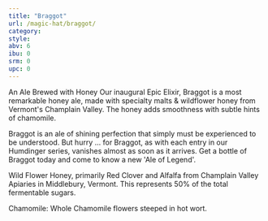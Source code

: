 ```yaml
---
title: "Braggot"
url: /magic-hat/braggot/
category: 
style: 
abv: 6
ibu: 0
srm: 0
upc: 0
---
```

An Ale Brewed with Honey
Our inaugural Epic Elixir, Braggot is a most remarkable honey ale, made with specialty malts & wildflower honey from Vermont's Champlain Valley. The honey adds smoothness with subtle hints of chamomile.

Braggot is an ale of shining perfection that simply must be experienced to be understood. But hurry ... for Braggot, as with each entry in our Humdinger series, vanishes almost as soon as it arrives.  Get a bottle of Braggot today and come to know a new 'Ale of Legend'. 

Wild Flower Honey, primarily Red Clover and Alfalfa from Champlain Valley Apiaries in Middlebury, Vermont. This represents 50% of the total fermentable sugars.

Chamomile: Whole Chamomile flowers steeped in hot wort.
